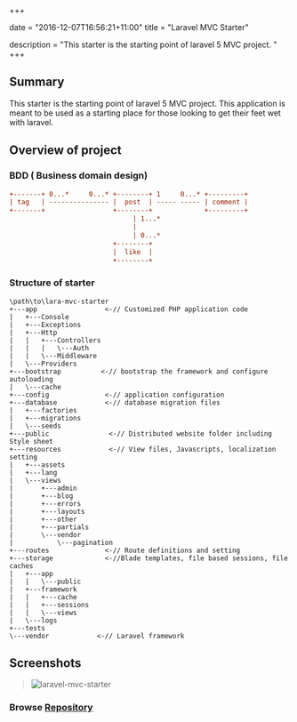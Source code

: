 +++

date = "2016-12-07T16:56:21+11:00"
title = "Laravel MVC Starter"

description = "This starter is the starting point of laravel 5 MVC project. "
+++


## Summary

This starter is the starting point of laravel 5 MVC project. This application is meant to be used as a starting place for those looking to get their feet wet with laravel. 


## Overview of project

### BDD ( Business domain design)

``` ini
+-------+ 0...*     0...* +--------+ 1     0...* +---------+ 
| tag   | --------------- |  post  | ----- ----- | comment |
+-------+                 +--------+             +---------+           
                               | 1...*
                               |
                               | 0...*
                          +--------+ 
                          |  like  |
                          +--------+

```


### Structure of starter

```
\path\to\lara-mvc-starter
+---app                 <-// Customized PHP application code
|   +---Console
|   +---Exceptions
|   +---Http
|   |   +---Controllers
|   |   |   \---Auth
|   |   \---Middleware
|   \---Providers
+---bootstrap          <-// bootstrap the framework and configure autoloading
|   \---cache
+---config              <-// application configuration
+---database            <-// database migration files
|   +---factories
|   +---migrations
|   \---seeds
+---public               <-// Distributed website folder including Style sheet
+---resources            <-// View files, Javascripts, localization setting
|   +---assets
|   +---lang
|   \---views
|       +---admin
|       +---blog
|       +---errors
|       +---layouts
|       +---other
|       +---partials
|       \---vendor
|           \---pagination
+---routes              <-// Route definitions and setting
+---storage             <-//Blade templates, file based sessions, file caches
|   +---app
|   |   \---public
|   +---framework
|   |   +---cache
|   |   +---sessions
|   |   \---views
|   \---logs
+---tests
\---vendor            <-// Laravel framework

```


## Screenshots

> ![laravel-mvc-starter](/img/lara-mvc-starter.png)

### Browse [Repository](https://github.com/harryho/lara-mvc-starter.git)


